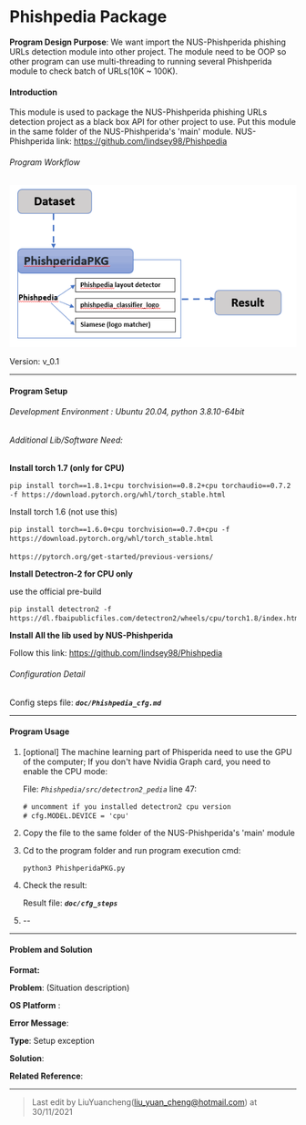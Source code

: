# Phishpedia Package 

**Program Design Purpose**: We want import the NUS-Phishperida phishing URLs  detection module into other project. The module need to be OOP so other program can use multi-threading to running several Phishperida module to check batch of URLs(10K ~ 100K).

#### Introduction

This module is used to package the NUS-Phishperida phishing URLs  detection project as a black box API for other project to use. Put this module in the same folder of the NUS-Phishperida's 'main' module. NUS-Phishperida link: https://github.com/lindsey98/Phishpedia

###### Program Workflow

![](doc/img/PhishpediaPKG.png)

Version: v_0.1



------

#### Program Setup

###### Development Environment : Ubuntu 20.04, python 3.8.10-64bit

###### Additional Lib/Software Need: 

**Install torch 1.7 (only for CPU)**

```
pip install torch==1.8.1+cpu torchvision==0.8.2+cpu torchaudio==0.7.2 -f https://download.pytorch.org/whl/torch_stable.html
```

Install torch 1.6 (not use this)

```
pip install torch==1.6.0+cpu torchvision==0.7.0+cpu -f https://download.pytorch.org/whl/torch_stable.html

https://pytorch.org/get-started/previous-versions/
```

**Install Detectron-2 for CPU only** 

use the official pre-build 

```
pip install detectron2 -f https://dl.fbaipublicfiles.com/detectron2/wheels/cpu/torch1.8/index.html
```

**Install All the lib used by NUS-Phishperida**

Follow this link: https://github.com/lindsey98/Phishpedia



###### Configuration Detail

Config steps file: ***`doc/Phishpedia_cfg.md`***

------



#### Program Usage

1. [optional] The machine learning part of Phisperida need to use the GPU of the computer; If you don't have Nvidia Graph card, you need to enable the CPU mode:

   File: *`Phishpedia/src/detectron2_pedia`* line 47: 

   ```
   # uncomment if you installed detectron2 cpu version
   # cfg.MODEL.DEVICE = 'cpu'
   ```

2. Copy the file to the same folder of the NUS-Phishperida's 'main' module

3. Cd to the program folder and run program execution cmd: 

   ```
   python3 PhishperidaPKG.py
   ```

4. Check the result:

   Result file: ***`doc/cfg_steps`***

5. --

   

------

#### Problem and Solution

**Format:** 

**Problem**: (Situation description)

**OS Platform** :

**Error Message**:

**Type**: Setup exception

**Solution**:

**Related Reference**:

------

>  Last edit by LiuYuancheng(liu_yuan_cheng@hotmail.com) at 30/11/2021